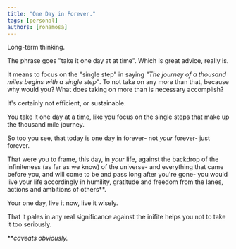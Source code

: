 ```yaml
---
title: "One Day in Forever."
tags: [personal]
authors: [ronamosa]
---
```


Long-term thinking.

The phrase goes "take it one day at at time". Which is great advice, really is.

It means to focus on the "single step" in saying *"The journey of a thousand miles begins with a single step"*. To not take on any more than that, because why would you? What does taking on more than is necessary accomplish?

It's certainly not efficient, or sustainable.

<!-- truncate -->

You take it one day at a time, like you focus on the single steps that make up the thousand mile journey.

So too you see, that today is one day in forever- not *your* forever- just forever.

That were you to frame, this day, in *your* life, against the backdrop of the infiniteness (as far as we know) of the universe- and everything that came before you, and will come to be and pass long after you're gone- you would live your life accordingly in humility, gratitude and freedom from the lanes, actions and ambitions of others**.

Your one day, live it now, live it wisely.

That it pales in any real significance against the inifite helps you not to take it too seriously.

***caveats obviously.*
